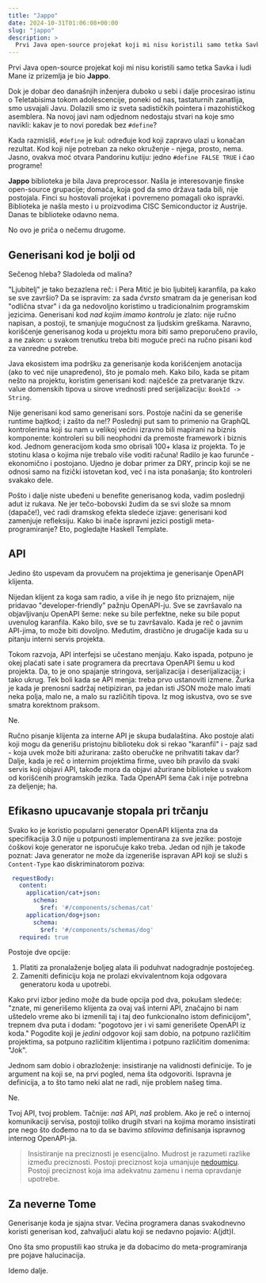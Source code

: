 ```yaml
---
title: "Jappo"
date: 2024-10-31T01:06:08+00:00
slug: "jappo"
description: >
  Prvi Java open-source projekat koji mi nisu koristili samo tetka Savka i ludi Mane.
---
```


Prvi Java open-source projekat koji mi nisu koristili samo tetka Savka i ludi Mane iz prizemlja je bio **Jappo**.

Dok je dobar deo današnjih inženjera duboko u sebi i dalje procesirao istinu o Teletabisima tokom adolescencije, poneki od nas, tastaturnih zanatlija, smo usvajali Javu. Dolazili smo iz sveta sadističkih pointera i mazohističkog asemblera. Na novoj javi nam odjednom nedostaju stvari na koje smo navikli: kakav je to novi poredak bez `#define`?

Kada razmisliš, `#define` je kul: određuje kod koji zapravo ulazi u konačan rezultat. Kod koji nije potreban za neko okruženje - njega, prosto, nema. Jasno, ovakva moć otvara Pandorinu kutiju: jedno `#define FALSE TRUE` i ćao programe!

**Jappo** biblioteka je bila Java preprocessor. Našla je interesovanje finske open-source grupacije; domaća, koja god da smo država tada bili, nije postojala. Finci su hostovali projekat i povremeno pomagali oko ispravki. Biblioteka je našla mesto i u proizvodima CISC Semiconductor iz Austrije. Danas te biblioteke odavno nema.

No ovo je priča o nečemu drugome.

## Generisani kod je bolji od

Sečenog hleba? Sladoleda od malina?

"Ljubitelj" je tako bezazlena reč: i Pera Mitić je bio ljubitelj karanfila, pa kako se sve završio? Da se ispravim: za sada _čvrsto_ smatram da je generisan kod "odlična stvar" i da ga nedovoljno koristimo u tradicionalnim programskim jezicima. Generisani kod _nad kojim imamo kontrolu_ je zlato: nije ručno napisan, a postoji, te smanjuje mogućnost za ljudskim greškama. Naravno, korišćenje generisanog koda u projektu mora biti samo preporučeno pravilo, a ne zakon: u svakom trenutku treba biti moguće preći na ručno pisani kod za vanredne potrebe.

Java ekosistem ima podršku za generisanje koda korišćenjem anotacija (ako to već nije unapređeno), što je pomalo meh. Kako bilo, kada se pitam nešto na projektu, koristim generisani kod: najčešće za pretvaranje tkzv. value domenskih tipova u sirove vrednosti pred serijalizaciju: `BookId -> String`.

Nije generisani kod samo generisani sors. Postoje načini da se generiše runtime bajtkod; i zašto da ne!? Poslednji put sam to primenio na GraphQL kontrolerima koji su nam u velikoj većini izravno bili mapirani na biznis komponente: kontroleri su bili neophodni da premoste framework i biznis kod. Jednom generacijom koda smo obrisali 100+ klasa iz projekta. To je stotinu klasa o kojima nije trebalo više voditi računa! Radilo je kao furunče - ekonomično i postojano. Ujedno je dobar primer za DRY, princip koji se ne odnosi samo na fizički istovetan kod, već i na ista ponašanja; što kontroleri svakako dele.

Pošto i dalje niste ubeđeni u benefite generisanog koda, vadim poslednji adut iz rukava. Ne jer tečo-bobovski žudim da se svi slože sa mnom (dapače!), već radi dramskog efekta sledeće izjave: generisani kod zamenjuje refleksiju. Kako bi inače ispravni jezici postigli meta-programiranje? Eto, pogledajte Haskell Template.

## API

Jedino što uspevam da provučem na projektima je generisanje OpenAPI klijenta.

Nijedan klijent za koga sam radio, a više ih je nego što priznajem, nije pridavao "developer-friendly" pažnju OpenAPI-ju. Sve se završavalo na objavljivanju OpenAPI šeme: neke su bile perfektne, neke su bile poput uvenulog karanfila. Kako bilo, sve se tu završavalo. Kada je reč o javnim API-jima, to može biti dovoljno. Međutim, drastično je drugačije kada su u pitanju interni servis projekta.

Tokom razvoja, API interfejsi se učestano menjaju. Kako ispada, potpuno je okej plaćati sate i sate programera da precrtava OpenAPI šemu u kod projekta. Da, to je ono spajanje stringova, serijalizacija i deserijalizacija; i tako ukrug. Tek boli kada se API menja: treba prvo ustanoviti izmene. Žurka je kada je prenosni sadržaj netipiziran, pa jedan isti JSON može malo imati neka polja, malo ne, a malo su različitih tipova. Iz mog iskustva, ovo se sve smatra korektnom praksom.

Ne.

Ručno pisanje klijenta za interne API je skupa budalaština. Ako postoje alati koji mogu da generišu pristojnu biblioteku dok si rekao "karanfil" i - pajz sad - koja uvek može biti ažurirana: zašto oberučke ne prihvatiti takav dar? Dalje, kada je reč o internim projektima firme, uveo bih pravilo da svaki servis koji objavi API, takođe mora da objavi ažurirane biblioteke u svakom od korišćenih programskih jezika. Tada OpenAPI šema čak i nije potrebna za deljenje; ha.

## Efikasno upucavanje stopala pri trčanju

Svako ko je koristio popularni generator OpenAPI klijenta zna da specifikacija 3.0 nije u potpunosti implementirana za sve jezike: postoje ćoškovi koje generator ne isporučuje kako treba. Jedan od njih je takođe poznat: Java generator ne može da izgeneriše ispravan API koji se služi s `Content-Type` kao diskriminatorom poziva:

```yaml
 requestBody:
   content:
     application/cat+json:
       schema:
         $ref: '#/components/schemas/cat'
     application/dog+json:
       schema:
         $ref: '#/components/schemas/dog'
   required: true
```

Postoje dve opcije:

1. Platiti za pronalaženje boljeg alata ili poduhvat nadogradnje postojećeg.
2. Zameniti definiciju koja ne prolazi ekvivalentnom koja odgovara generatoru koda u upotrebi.

Kako prvi izbor jedino može da bude opcija pod dva, pokušam sledeće: "znate, mi generišemo klijenta za ovaj vaš interni API, značajno bi nam uštedelo vreme ako bi izmenili taj i taj deo funkcionalno istom definicijom", trepnem dva puta i dodam: "pogotovo jer i vi sami generišete OpenAPI iz koda." Pogodite koji je _jedini_ odgovor koji sam dobio, na potpuno različitim projektima, sa potpuno različitim klijentima i potpuno različitim domenima: "Jok".

Jednom sam dobio i obrazloženje: insistiranje na validnosti definicije. To je argument na koji se, na prvi pogled, nema šta odgovoriti. Ispravna je definicija, a to što tamo neki alat ne radi, nije problem našeg tima.

Ne.

Tvoj API, tvoj problem. Tačnije: _naš_ API, _naš_ problem. Ako je reč o internoj komunikaciji servisa, postoji toliko drugih stvari na kojima moramo insistirati pre nego što dođemo na to da se bavimo _stilovima_ definisanja ispravnog internog OpenAPI-ja.

> Insistiranje na preciznosti je esencijalno. Mudrost je razumeti razlike između preciznosti. Postoji preciznost koja umanjuje [nedoumicu](https://oblac.rs/kognitivna-entropija/). Postoji preciznost koja ima adekvatnu zamenu i nema opravdanje upotrebe.

## Za neverne Tome

Generisanje koda je sjajna stvar. Većina programera danas svakodnevno koristi generisan kod, zahvaljući alatu koji se nedavno pojavio: A(jdt)I.

Ono šta smo propustili kao struka je da dobacimo do meta-programiranja pre pojave halucinacija.

Idemo dalje.
